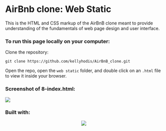# AirBnb clone: Web Static

This is the HTML and CSS markup of the AirBnB clone meant to provide understanding of the fundamentals of web page design and user interface. 

### To run this page locally on your computer:

Clone the repository:

`git clone https://github.com/kellyhodis/AirBnB_clone.git`

Open the repo, open the `web static` folder, and double click on an `.html` file to view it inside your browser. 

### Screenshot of 8-index.html:

<img src="https://i.imgur.com/nrp1rhS.png">

### Built with: 
<p align="center">
  <img src="http://www.andysowards.com/blog/assets/html_5_and_css_3_logo_psd_by_webdesignerbag-d4x4y4f.jpg">
</p>
